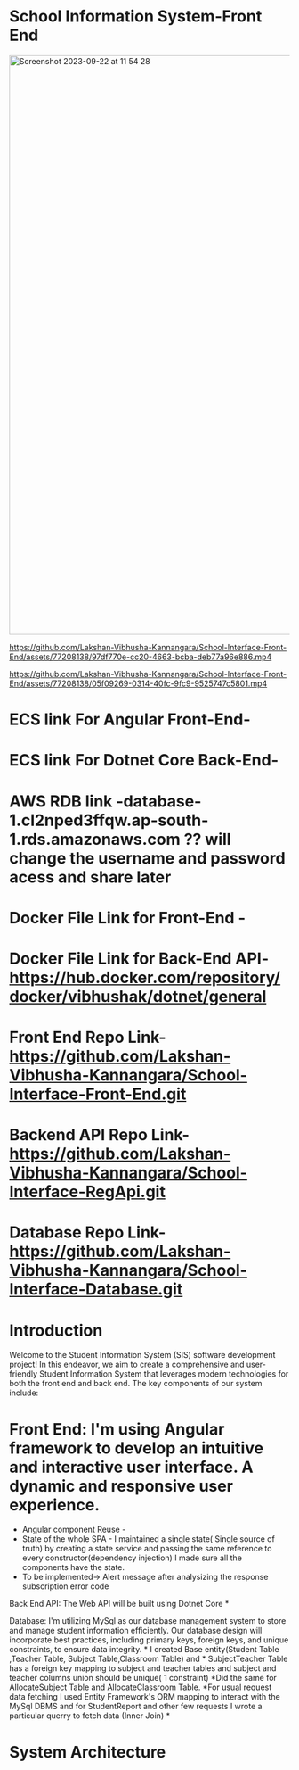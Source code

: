 # School Information System-Front End


<img width="1039" alt="Screenshot 2023-09-22 at 11 54 28" src="https://github.com/Lakshan-Vibhusha-Kannangara/School-Interface-Front-End/assets/77208138/a6ab681a-f771-49fd-b1ff-8b50826bb0a6">







https://github.com/Lakshan-Vibhusha-Kannangara/School-Interface-Front-End/assets/77208138/97df770e-cc20-4663-bcba-deb77a96e886.mp4




https://github.com/Lakshan-Vibhusha-Kannangara/School-Interface-Front-End/assets/77208138/05f09269-0314-40fc-9fc9-9525747c5801.mp4




# ECS link For Angular Front-End-
# ECS link For Dotnet Core Back-End-   
# AWS RDB link -database-1.cl2nped3ffqw.ap-south-1.rds.amazonaws.com  ?? will change the username and password acess and share later
# Docker File Link for Front-End - 
# Docker File Link for Back-End API- https://hub.docker.com/repository/docker/vibhushak/dotnet/general
# Front End Repo Link-https://github.com/Lakshan-Vibhusha-Kannangara/School-Interface-Front-End.git
# Backend API Repo Link-https://github.com/Lakshan-Vibhusha-Kannangara/School-Interface-RegApi.git 
# Database Repo Link-https://github.com/Lakshan-Vibhusha-Kannangara/School-Interface-Database.git 
# 
# Introduction

Welcome to the Student Information System (SIS) software development project! In this endeavor, we aim to create a comprehensive and user-friendly Student Information System that leverages modern technologies for both the front end and back end. The key components of our system include:

# Front End: I'm using Angular framework to develop an intuitive and interactive user interface. A dynamic and responsive user experience.
* Angular component Reuse - 
* State of the whole SPA - I maintained a single state( Single source of truth) by creating a state service and passing the same reference to every constructor(dependency injection) I made sure all the components have the state.
* To be implemented-> Alert message after analysizing the response subscription error code

Back End API: The Web API will be built using Dotnet Core
 * 

Database: I'm utilizing MySql as our database management system to store and manage student information efficiently. Our database design will incorporate best practices, including primary keys, foreign keys, and unique constraints, to ensure data integrity.
      * I created Base entity(Student Table ,Teacher Table, Subject Table,Classroom Table) and 
        * SubjectTeacher Table has a foreign key mapping to subject and teacher tables and subject and teacher columns union should be unique( 1 constraint)
        *Did the same for AllocateSubject Table and AllocateClassroom Table.
        *For usual request data fetching I used Entity Framework's ORM mapping to interact with the MySql DBMS and for StudentReport and other few requests I wrote a particular querry to fetch data (Inner Join)
        *

# System Architecture 
